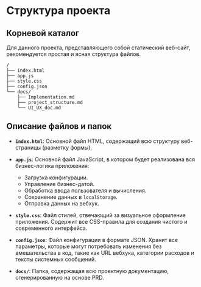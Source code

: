 # Структура проекта

## Корневой каталог

Для данного проекта, представляющего собой статический веб-сайт, рекомендуется простая и ясная структура файлов.

```
/
├── index.html
├── app.js
├── style.css
├── config.json
└── docs/
    ├── Implementation.md
    ├── project_structure.md
    └── UI_UX_doc.md
```

## Описание файлов и папок

- **`index.html`**: Основной файл HTML, содержащий всю структуру веб-страницы (разметку формы).

- **`app.js`**: Основной файл JavaScript, в котором будет реализована вся бизнес-логика приложения:
    - Загрузка конфигурации.
    - Управление бизнес-датой.
    - Обработка ввода пользователя и вычисления.
    - Сохранение данных в `localStorage`.
    - Отправка данных на вебхук.

- **`style.css`**: Файл стилей, отвечающий за визуальное оформление приложения. Содержит все CSS-правила для создания чистого и современного интерфейса.

- **`config.json`**: Файл конфигурации в формате JSON. Хранит все параметры, которые могут потребовать изменения без вмешательства в код, такие как URL вебхука, категории расходов и тексты системных сообщений.

- **`docs/`**: Папка, содержащая всю проектную документацию, сгенерированную на основе PRD.
